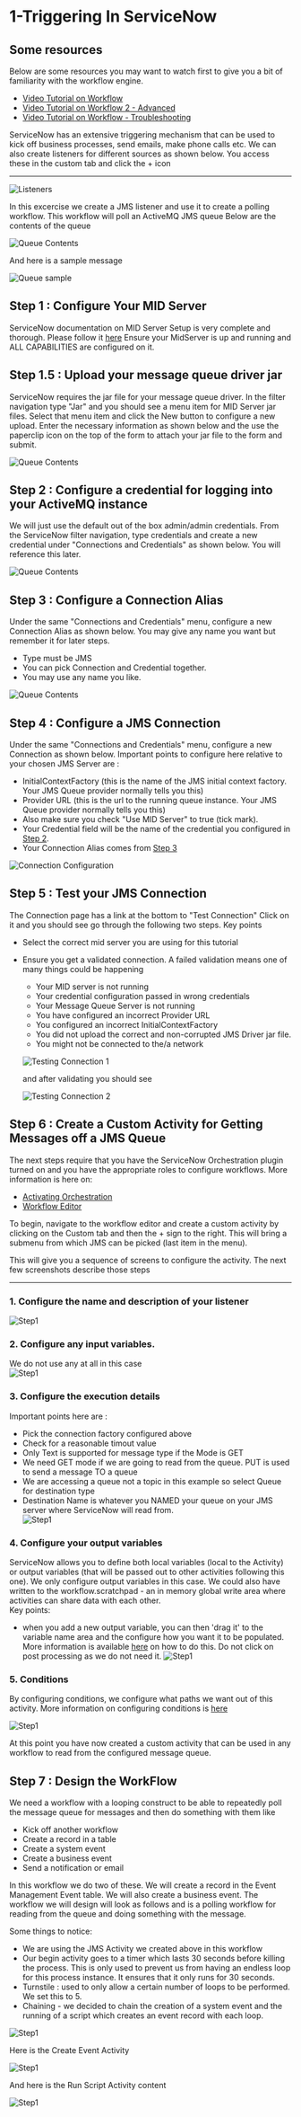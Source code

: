 # 1-Triggering In ServiceNow

## Some resources
Below are some resources you may want to watch first to give you a bit of familiarity with the workflow engine. 
- [Video Tutorial on Workflow](https://youtu.be/Jgj26yUphBw)
- [Video Tutorial on Workflow 2 - Advanced](https://youtu.be/7nf0p3xdGKA) 
- [Video Tutorial on Workflow - Troubleshooting](https://youtu.be/li7hdfHbK3I)


ServiceNow has an extensive triggering mechanism that can be used to kick off business processes, send emails, make phone calls etc. 
We can also create listeners for different sources as shown below. You access these in the custom tab and click the + icon

----

![Listeners](https://github.com/jamesnyika/SNOWUseCases/raw/master/images/ServiceNowListenerTypes.png)


In this excercise we create a JMS listener and use it to create a polling workflow. This workflow will poll an ActiveMQ JMS queue
Below are the contents of the queue

![Queue Contents](https://github.com/jamesnyika/SNOWUseCases/raw/master/images/1-ActiveMQContents.png)

And here is a sample message

![Queue sample](https://github.com/jamesnyika/SNOWUseCases/raw/master/images/2-ActiveMQMessageExample.png)

## Step 1 : Configure Your MID Server
ServiceNow documentation on MID Server Setup is very complete and thorough. Please follow it [here](https://docs.servicenow.com/bundle/helsinki-servicenow-platform/page/product/mid-server/concept/c_MIDServerInstallation.html) 
Ensure your MidServer is up and running and ALL CAPABILITIES are configured on it. 

## Step 1.5 : Upload your message queue driver jar
ServiceNow requires the jar file for your message queue driver. In the filter navigation type "Jar" and you should see a menu
item for MID Server jar files. Select that menu item and click the New button to configure a new upload. Enter the necessary information as shown below and the use the paperclip icon on the top of the form to attach your jar file to the form and submit. 

![Queue Contents](https://github.com/jamesnyika/SNOWUseCases/raw/master/images/DriverUpload.png)

## Step 2 : Configure a credential for logging into your ActiveMQ instance
We will just use the default out of the box admin/admin credentials. From the ServiceNow filter navigation, type credentials and create a new credential under "Connections and Credentials" as shown below. You will reference this later.

![Queue Contents](https://github.com/jamesnyika/SNOWUseCases/raw/master/images/Credentials.png)

## Step 3 : Configure a Connection Alias
Under the same "Connections and Credentials" menu, configure a new Connection Alias as shown below. You may give any name you want but remember it for later steps.
- Type must be JMS
- You can pick Connection and Credential together. 
- You may use any name you like. 

![Queue Contents](https://github.com/jamesnyika/SNOWUseCases/raw/master/images/ConnectionAlias.png)

## Step 4 : Configure a JMS Connection 
Under the same "Connections and Credentials" menu, configure a new Connection as shown below. Important points to configure here relative to your chosen JMS Server are :
- InitialContextFactory (this is the name of the JMS initial context factory. Your JMS Queue provider normally tells you this)
- Provider URL (this is the url to the running queue instance. Your JMS Queue provider normally tells you this)
- Also make sure you check "Use MID Server" to true (tick mark). 
- Your Credential field will be the name of the credential you configured in [Step 2](#step-1--configure-your-mid-server).
- Your Connection Alias comes from [Step 3](#step-3--configure-a-connection-alias)
 
 ![Connection Configuration](https://github.com/jamesnyika/SNOWUseCases/raw/master/images/Connection.png)
 
## Step 5 : Test your JMS Connection 
The Connection page has a link at the bottom to "Test Connection" Click on it and you should see go through the following two steps.
Key points
- Select the correct mid server you are using for this tutorial
- Ensure you get a validated connection. A failed validation means one of many things could be happening
  - Your MID server is not running
  - Your credential configuration passed in wrong credentials
  - Your Message Queue Server is not running
  - You have configured an incorrect Provider URL
  - You configured an incorrect InitialContextFactory
  - You did not upload the correct and non-corrupted JMS Driver jar file.
  - You might not be connected to the/a network
  
  ![Testing Connection 1](https://github.com/jamesnyika/SNOWUseCases/raw/master/images/TestConnection1.png)
  
  and after validating you should see 
  
  ![Testing Connection 2](https://github.com/jamesnyika/SNOWUseCases/raw/master/images/TestConnection2.png)
  
 ## Step 6 : Create a Custom Activity for Getting Messages off a JMS Queue
The next steps require that you have the ServiceNow Orchestration plugin turned on and you have the appropriate roles to configure workflows. More information is here on:
   - [Activating Orchestration](https://docs.servicenow.com/bundle/helsinki-servicenow-platform/page/product/orchestration/task/t_ActivateOrchestration.html) 
   - [Workflow Editor](https://docs.servicenow.com/bundle/kingston-servicenow-platform/page/administer/workflow/reference/workflow-editor.html) 
   
   To begin, navigate to the workflow editor and create a custom activity by clicking on the Custom tab and then the + sign to the right. This will bring a submenu from which JMS can be picked (last item in the menu). 
   
   This will give you a sequence of screens to configure the activity. The next few screenshots describe those steps
   
----
   
 ### 1. Configure the name and description of your listener
 ![Step1](https://github.com/jamesnyika/SNOWUseCases/raw/master/images/3-JMSPoller-Step1.png)
 ### 2. Configure any input variables.
 We do not use any at all in this case  
 ![Step1](https://github.com/jamesnyika/SNOWUseCases/raw/master/images/4-JMSPoller-Step2.png)
 ### 3. Configure the execution details
 Important points here are :
 - Pick the connection factory configured above
 - Check for a reasonable timout value
 - Only Text is supported for message type if the Mode is GET
 - We need GET mode if we are going to read from the queue. PUT is used to send a message TO a queue
 - We are accessing a queue not a topic in this example so select Queue for destination type
 - Destination Name is whatever you NAMED your queue on your JMS server where ServiceNow will read from.  
![Step1](https://github.com/jamesnyika/SNOWUseCases/raw/master/images/5-JMSPoller-Step3.png)
 ### 4. Configure your output variables
 ServiceNow allows you to define both local variables (local to the Activity) or output variables (that will be passed out to other activities following this one). We only configure output variables in this case. We could also have written to the workflow.scratchpad - an in memory global write area where activities can share data with each other.  
 Key points:
 - when you add a new output variable, you can then 'drag it' to the variable name area and the configure how you want it to be populated. More information is available [here](https://docs.servicenow.com/bundle/istanbul-it-operations-management/page/administer/orchestration-activity-designer/task/t_CreateAnOutputVariable.html) on how to do this. Do not click on post processing as we do not need it. 
![Step1](https://github.com/jamesnyika/SNOWUseCases/raw/master/images/6-JMSPoller-Step4.png)
 ### 5. Conditions
 By configuring conditions, we configure what paths we want out of this activity. More information on configuring conditions is [here](https://docs.servicenow.com/bundle/istanbul-servicenow-platform/page/administer/using-workflows/task/t_ManageActivityConditions.html)
 
![Step1](https://github.com/jamesnyika/SNOWUseCases/raw/master/images/7-JMSPoller-Step5.png)

At this point you have now created a custom activity that can be used in any workflow to read from the configured message queue. 

## Step 7 : Design the WorkFlow
We need a workflow with a looping construct to be able to repeatedly poll the message queue for messages and then do something with them like 
- Kick off another workflow
- Create a record in a table
- Create a system event
- Create a business event
- Send a notification or email

In this workflow we do two of these. We will create a record in the Event Management Event table. We will also create a business event. 
The workflow we will design will look as follows and is a polling workflow for reading from the queue and doing something with the message. 

Some things to notice:
- We are using the JMS Activity we created above in this workflow
- Our begin activity goes to a timer which lasts 30 seconds before killing the process. This is only used to prevent us from having an endless loop for this process instance. It ensures that it only runs for 30 seconds. 
- Turnstile : used to only allow a certain number of loops to be performed. We set this to 5.
- Chaining - we decided to chain the creation of a system event and the running of a script which creates an event record with each loop.

![Step1](https://github.com/jamesnyika/SNOWUseCases/raw/master/images/JMSPoller-Workflow.png)

Here is the Create Event Activity

![Step1](https://github.com/jamesnyika/SNOWUseCases/raw/master/images/JMSPoller-SystemCreateEvent.png)

And here is the Run Script Activity content

![Step1](https://github.com/jamesnyika/SNOWUseCases/raw/master/images/8-JMSPoller-CreateEvent.png)





